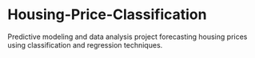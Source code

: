 # Housing-Price-Classification
Predictive modeling and data analysis project forecasting housing prices using classification and regression techniques.
